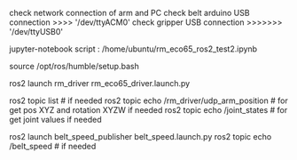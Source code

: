 check network connection of arm and PC
check belt arduino USB connection >>>> '/dev/ttyACM0' check gripper USB connection >>>>>>> '/dev/ttyUSB0'

jupyter-notebook script : /home/ubuntu/rm_eco65_ros2_test2.ipynb

source /opt/ros/humble/setup.bash

ros2 launch rm_driver rm_eco65_driver.launch.py

ros2 topic list # if needed ros2 topic echo /rm_driver/udp_arm_position # for get pos XYZ and rotation XYZW if needed ros2 topic echo /joint_states # for get joint values if needed

ros2 launch belt_speed_publisher belt_speed.launch.py ros2 topic echo /belt_speed # if needed
